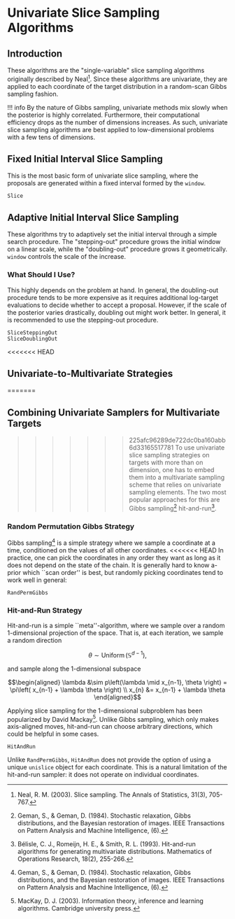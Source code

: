 
# Univariate Slice Sampling Algorithms

## Introduction
These algorithms are the "single-variable" slice sampling algorithms originally described by Neal[^N2003].
Since these algorithms are univariate, they are applied to each coordinate of the target distribution in a random-scan Gibbs sampling fashion.

!!! info
    By the nature of Gibbs sampling, univariate methods mix slowly when the posterior is highly correlated.
    Furthermore, their computational efficiency drops as the number of dimensions increases.
    As such, univariate slice sampling algorithms are best applied to low-dimensional problems with a few tens of dimensions.

## Fixed Initial Interval Slice Sampling 
This is the most basic form of univariate slice sampling, where the proposals are generated within a fixed interval formed by the `window`.


```@docs
Slice
```

## Adaptive Initial Interval Slice Sampling

These algorithms try to adaptively set the initial interval through a simple search procedure.
The "stepping-out" procedure grows the initial window on a linear scale, while the "doubling-out" procedure grows it geometrically.
`window` controls the scale of the increase.

### What Should I Use?
This highly depends on the problem at hand.
In general, the doubling-out procedure tends to be more expensive as it requires additional log-target evaluations to decide whether to accept a proposal.
However, if the scale of the posterior varies drastically, doubling out might work better.
In general, it is recommended to use the stepping-out procedure.

```@docs
SliceSteppingOut
SliceDoublingOut
```

<<<<<<< HEAD
## Univariate-to-Multivariate Strategies
=======
## Combining Univariate Samplers for Multivariate Targets
>>>>>>> 225afc96289de722dc0ba160abb6d33165517781
To use univariate slice sampling strategies on targets with more than on dimension, one has to embed them into a multivariate sampling scheme that relies on univariate sampling elements.
The two most popular approaches for this are Gibbs sampling[^GG1984] hit-and-run[^BRS1993].

### Random Permutation Gibbs Strategy
Gibbs sampling[^GG1984] is a simple strategy where we sample a coordinate at a time, conditioned on the values of all other coordinates.
<<<<<<< HEAD
In practice, one can pick the coordinates in any order they want as long as it does not depend on the state of the chain.
It is generally hard to know a-prior which ``scan order'' is best, but randomly picking coordinates tend to work well in general:

```@docs
RandPermGibbs
```

### Hit-and-Run Strategy
Hit-and-run is a simple ``meta''-algorithm, where we sample over a random 1-dimensional projection of the space.
That is, at each iteration, we sample a random direction
```math
    \theta \sim \operatorname{Uniform}(\mathbb{S}^{d-1}),
```
and sample along the 1-dimensional subspace
```math
\begin{aligned}
    \lambda &\sim p\left(\lambda \mid x_{n-1}, \theta \right) = \pi\left( x_{n-1} + \lambda \theta \right) \\
    x_{n} &= x_{n-1} + \lambda \theta
\end{aligned}
```
Applying slice sampling for the 1-dimensional subproblem has been popularized by David Mackay[^M2003].
Unlike Gibbs sampling, which only makes axis-aligned moves, hit-and-run can choose arbitrary directions, which could be helpful in some cases.

```@docs
HitAndRun
```

Unlike `RandPermGibbs`, `HitAndRun` does not provide the option of using a unique `unislice` object for each coordinate.
This is a natural limitation of the hit-and-run sampler: it does not operate on individual coordinates.

[^N2003]: Neal, R. M. (2003). Slice sampling. The Annals of Statistics, 31(3), 705-767.
[^GG1984]: Geman, S., & Geman, D. (1984). Stochastic relaxation, Gibbs distributions, and the Bayesian restoration of images. IEEE Transactions on Pattern Analysis and Machine Intelligence, (6).
[^BRS1993]: Bélisle, C. J., Romeijn, H. E., & Smith, R. L. (1993). Hit-and-run algorithms for generating multivariate distributions. Mathematics of Operations Research, 18(2), 255-266.
[^M2003]: MacKay, D. J. (2003). Information theory, inference and learning algorithms. Cambridge university press.

